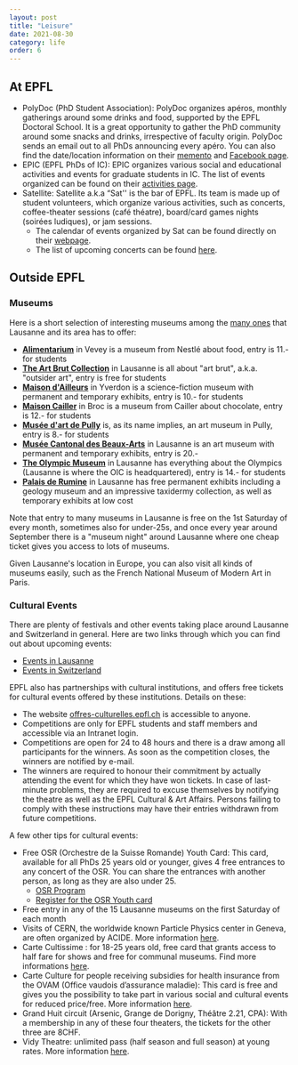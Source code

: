 ```yaml
---
layout: post
title: "Leisure"
date: 2021-08-30
category: life
order: 6
---
```


## At EPFL

* PolyDoc (PhD Student Association): PolyDoc organizes apéros, monthly gatherings around some drinks and food, supported by the EPFL Doctoral School. It is a great opportunity to gather the PhD community around some snacks and drinks, irrespective of faculty origin. PolyDoc sends an email out to all PhDs announcing every apéro. You can also find the date/location information on their [memento](https://memento.epfl.ch/polydoc/) and [Facebook page](https://www.facebook.com/polydocEPFL/). 
* EPIC (EPFL PhDs of IC): EPIC organizes various social and educational activities and events for graduate students in IC. The list of events organized can be found on their [activities page](https://www.epfl.ch/campus/associations/list/epic/page-106921-en-html/). 
* Satellite: Satellite a.k.a “Sat'' is the bar of EPFL. Its team is made up of student volunteers, which organize various activities, such as concerts, coffee-theater sessions (café théatre), board/card games nights (soirées ludiques), or jam sessions.
  - The calendar of events organized by Sat can be found directly on their [webpage](https://satellite.bar/).
  - The list of upcoming concerts can be found [here](https://satellite.bar/concerts/).

## Outside EPFL

### Museums

Here is a short selection of interesting museums among the [many ones](https://www.lausanne-tourisme.ch/en/guide/museums/) that Lausanne and its area has to offer:

- **[Alimentarium](https://alimentarium.org/)** in Vevey is a museum from Nestlé about food, entry is 11.- for students
- **[The Art Brut Collection](https://artbrut.ch/)** in Lausanne is all about "art brut", a.k.a. "outsider art", entry is free for students
- **[Maison d'Ailleurs](http://www.ailleurs.ch/)** in Yverdon is a science-fiction museum with permanent and temporary exhibits, entry is 10.- for students
- **[Maison Cailler](https://cailler.ch/en/maison-cailler)** in Broc is a museum from Cailler about chocolate, entry is 12.- for students
- **[Musée d'art de Pully](https://museedartdepully.ch/)** is, as its name implies, an art museum in Pully, entry is 8.- for students
- **[Musée Cantonal des Beaux-Arts](https://mcba.ch/)** in Lausanne is an art museum with permanent and temporary exhibits, entry is 20.-
- **[The Olympic Museum](https://olympics.com/museum)** in Lausanne has everything about the Olympics (Lausanne is where the OIC is headquartered), entry is 14.- for students
- **[Palais de Rumine](http://palaisderumine.ch/)** in Lausanne has free permanent exhibits including a geology museum and an impressive taxidermy collection, as well as temporary exhibits at low cost

Note that entry to many museums in Lausanne is free on the 1st Saturday of every month, sometimes also for under-25s, and once every year around September there is a "museum night" around Lausanne where one cheap ticket gives you access to lots of museums.

Given Lausanne's location in Europe, you can also visit all kinds of museums easily, such as the French National Museum of Modern Art in Paris.


### Cultural Events
There are plenty of festivals and other events taking place around Lausanne and Switzerland in general. Here are two links through which you can find out about upcoming events:

* [Events in Lausanne](https://www.myswitzerland.com/en-ch/events.html?rkey=822)
* [Events in Switzerland](https://www.myswitzerland.com/fr-ch/manifestations.html)

EPFL also has partnerships with cultural institutions, and offers free tickets for cultural events offered by these institutions. Details on these:

* The website [offres-culturelles.epfl.ch](http://offres-culturelles.epfl.ch/) is accessible to anyone.
* Competitions are only for EPFL students and staff members and accessible via an Intranet login.
* Competitions are open for 24 to 48 hours and there is a draw among all participants for the winners. As soon as the competition closes, the winners are notified by e-mail.
* The winners are required to honour their commitment by actually attending the event for which they have won tickets. In case of last-minute problems, they are required to excuse themselves by notifying the theatre as well as the EPFL Cultural & Art Affairs. Persons failing to comply with these instructions may have their entries withdrawn from future competitions.

A few other tips for cultural events:
* Free OSR (Orchestre de la Suisse Romande) Youth Card: This card, available for all PhDs 25 years old or younger, gives 4 free entrances to any concert of the OSR. You can share the entrances with another person, as long as they are also under 25.
  - [OSR Program](https://www.osr.ch/fr/programme-et-billets/saison/2018-2019/serie/grazioso)
  - [Register for the OSR Youth card](https://memento.epfl.ch/event/concerts-de-l-osr-a-beaulieu-billets-gratuits-rese/)
* Free entry in any of the 15 Lausanne museums on the first Saturday of each month
* Visits of CERN, the worldwide known Particle Physics center in Geneva, are often organized by ACIDE. More information [here](http://acide.epfl.ch/fr/events/).
* Carte Cultissime : for 18-25 years old, free card that grants access to half fare for shows and free for communal museums. Find more informations [here](http://www.carte-cultissime.ch/).
* Carte Culture for people receiving subsidies for health insurance from the OVAM (Office vaudois d’assurance maladie): This card is free and gives you the possibility to take part in various social and cultural events for reduced price/free. More information [here](https://www.carteculture.ch/vaud/demander-une-carteculture/demander-une-carteculture/).
* Grand Huit circuit (Arsenic, Grange de Dorigny, Théâtre 2.21, CPA): With a membership in any of these four theaters, the tickets for the other three are 8CHF.
* Vidy Theatre: unlimited pass (half season and full season) at young rates. More information [here](https://vidy.ch/en/practical-information/vidy-unlimited-pass).

